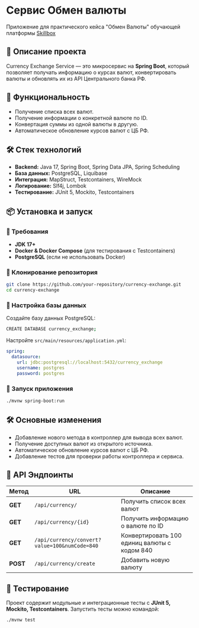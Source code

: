 # Сервис Обмен валюты
Приложение для практического кейса "Обмен Валюты" обучающей платформы [Skillbox](https://skillbox.ru)

## 📌 Описание проекта
Currency Exchange Service — это микросервис на **Spring Boot**, который позволяет получать информацию о курсах валют, конвертировать валюты и обновлять их из API Центрального банка РФ.

## 🚀 Функциональность
- Получение списка всех валют.
- Получение информации о конкретной валюте по ID.
- Конвертация суммы из одной валюты в другую.
- Автоматическое обновление курсов валют с ЦБ РФ.

## 🛠️ Стек технологий
- **Backend:** Java 17, Spring Boot, Spring Data JPA, Spring Scheduling
- **База данных:** PostgreSQL, Liquibase
- **Интеграция:** MapStruct, Testcontainers, WireMock
- **Логирование:** Slf4j, Lombok
- **Тестирование:** JUnit 5, Mockito, Testcontainers

## 📦 Установка и запуск
### 🔹 Требования
- **JDK 17+**
- **Docker & Docker Compose** (для тестирования с Testcontainers)
- **PostgreSQL** (если не использовать Docker)

### 🔹 Клонирование репозитория
```sh
git clone https://github.com/your-repository/currency-exchange.git
cd currency-exchange
```

### 🔹 Настройка базы данных
Создайте базу данных PostgreSQL:
```sh
CREATE DATABASE currency_exchange;
```
Настройте `src/main/resources/application.yml`:
```yaml
spring:
  datasource:
    url: jdbc:postgresql://localhost:5432/currency_exchange
    username: postgres
    password: postgres
```

### 🔹 Запуск приложения
```sh
./mvnw spring-boot:run
```


## 🛠️ Основные изменения

- Добавление нового метода в контроллер для вывода всех валют.
- Получение доступных валют из открытого источника.
- Автоматическое обновление курсов валют с ЦБ РФ.
- Добавление тестов для проверки работы контроллера и сервиса.

## 🎯 API Эндпоинты
| Метод | URL | Описание |
|--------|-----------------|----------------|
| **GET** | `/api/currency/` | Получить список всех валют |
| **GET** | `/api/currency/{id}` | Получить информацию о валюте по ID |
| **GET** | `/api/currency/convert?value=100&numCode=840` | Конвертировать 100 единиц валюты с кодом 840 |
| **POST** | `/api/currency/create` | Добавить новую валюту |

## 🧪 Тестирование
Проект содержит модульные и интеграционные тесты с **JUnit 5, Mockito, Testcontainers**.
Запустить тесты можно командой:
```sh
./mvnw test
```
